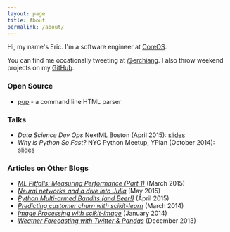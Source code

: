 ```yaml
---
layout: page
title: About
permalink: /about/
---
```


Hi, my name's Eric. I'm a software engineer at [CoreOS](https://coreos.com/).

You can find me occationally tweeting at [@erchiang](https://twitter.com/erchiang). I also throw weekend projects on my [GitHub](https://github.com/ericchiang).

### Open Source

* [pup](https://github.com/ericchiang/pup) - a command line HTML parser

### Talks

* _Data Science Dev Ops_ NextML Boston (April 2015): [slides](http://www.slideshare.net/ericmchiang/nextml-boston-data-science-dev-ops)
* _Why is Python So Fast?_ NYC Python Meetup, YPlan (October 2014): [slides](https://docs.google.com/presentation/d/1dQOflsmAaSDa4RC4l7JxkqBVTFENdkG6KjdB39ss3eo/edit?usp=sharing)

### Articles on Other Blogs

* [_ML Pitfalls: Measuring Performance (Part 1)_](http://blog.yhathq.com/posts/measuring-model-performance-1.html) (March 2015)
* [_Neural networks and a dive into Julia_](http://blog.yhathq.com/posts/julia-neural-networks.html) (May 2015)
* [_Python Multi-armed Bandits (and Beer!)_](http://blog.yhathq.com/posts/the-beer-bandit.html) (April 2015)
* [_Predicting customer churn with scikit-learn_](http://blog.yhathq.com/posts/predicting-customer-churn-with-sklearn.html) (March 2014)
* [_Image Processing with scikit-image_](http://blog.yhathq.com/posts/image-processing-with-scikit-image.html) (January 2014)
* [_Weather Forecasting with Twitter & Pandas_](http://blog.yhathq.com/posts/predict-weather-with-kaggle-twitter-emoticons-pandas.html) (December 2013)
